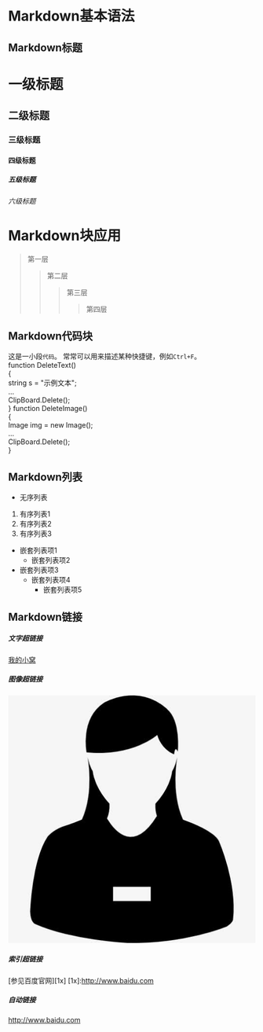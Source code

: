 # Markdown基本语法
## Markdown标题
# 一级标题
## 二级标题
### 三级标题
#### 四级标题
##### 五级标题
###### 六级标题
# Markdown块应用
> 第一层
>> 第二层
>>> 第三层
>>>> 第四层
## Markdown代码块
这是一小段`代码`。
常常可以用来描述某种快捷键，例如`Ctrl+F`。  
    function DeleteText()  
    {  
        string s = "示例文本";  
        ...  
        ClipBoard.Delete();  
    }
    function DeleteImage()  
    {  
        Image img = new Image();  
        ...  
        ClipBoard.Delete();  
    }  
## Markdown列表
- 无序列表
1. 有序列表1
1. 有序列表2
1. 有序列表3
+ 嵌套列表项1  
    + 嵌套列表项2  
+ 嵌套列表项3  
    + 嵌套列表项4  
        + 嵌套列表项5   
## Markdown链接
##### 文字超链接
[我的小窝](http://www.lunarsf.club "我的个人网站")
##### 图像超链接
![找不到图像文件时显示的文本](.\图片\girl.jpg)  
##### 索引超链接
[参见百度官网][1x]
[1x]:http://www.baidu.com
##### 自动链接
<http://www.baidu.com>  


